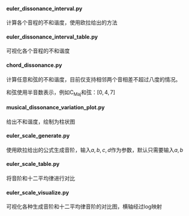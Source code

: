 #### euler_dissonance_interval.py

计算各个音程的不和谐度，使用欧拉给出的方法

#### euler_dissonance_interval_table.py

可视化各个音程的不和谐度

#### chord_dissonance.py

计算任意和弦的不和谐度，目前仅支持相邻两个音相差不超过八度的情况。

和弦使用半音数表示，例如$\text{C}_{\text{Maj}}$和弦：$[0, 4, 7]$

#### musical_dissonance_variation_plot.py

给出不和谐度，绘制为柱状图

#### euler_scale_generate.py

使用欧拉给出的公式生成音阶，输入$a, b, c, d$作为参数，默认只需要输入$a, b$

#### euler_scale_table.py

将音阶和十二平均律进行对比

#### euler_scale_visualize.py

可视化各种生成音阶和十二平均律音阶的对比图，横轴经过$\text{log}$映射